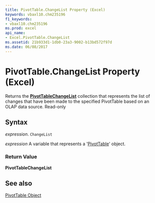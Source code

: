 ```yaml
---
title: PivotTable.ChangeList Property (Excel)
keywords: vbaxl10.chm235196
f1_keywords:
- vbaxl10.chm235196
ms.prod: excel
api_name:
- Excel.PivotTable.ChangeList
ms.assetid: 21b933d1-1db0-23a3-9002-b13bd572f97d
ms.date: 06/08/2017
---
```



# PivotTable.ChangeList Property (Excel)

Returns the  **[PivotTableChangeList](Excel.PivotTableChangeList.md)** collection that represents the list of changes that have been made to the specified PivotTable based on an OLAP data source. Read-only


## Syntax

 _expression_. `ChangeList`

 _expression_ A variable that represents a '[PivotTable](Excel.PivotTable.md)' object.


### Return Value

 **PivotTableChangeList**


## See also


[PivotTable Object](Excel.PivotTable.md)

